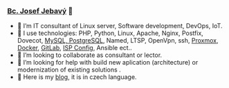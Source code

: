 ### [Bc. Josef Jebavý](https://www.josefjebavy.cz) 👋

<!--
**josefjebavy/josefjebavy** is a ✨ _special_ ✨ repository because its `README.md` (this file) appears on your GitHub profile.
-->

- 🔭 I’m IT consultant of Linux server, Software development, DevOps, IoT.
- 🌱 I use technologies: PHP, Python, Linux, Apache, Nginx, Postfix, Dovecot, [MySQL, PostgreSQL](https://blog.josefjebavy.cz/programovani/sql-postgresql-mysql-mariadb), Named, LTSP, OpenVpn, ssh, [Proxmox](https://blog.josefjebavy.cz/unix/virtualizace-proxmox), [Docker](https://blog.josefjebavy.cz/unix/docker), [GitLab](https://blog.josefjebavy.cz/unix/gitlab), [ISP Config](https://blog.josefjebavy.cz/programovani/ispconfig-hosting), Ansible ect..
- 👯 I’m looking to collaborate as consultant or lector.
- 🤔 I’m looking for help with build new aplication (architecture) or modernization of existing solutions .
- 💬 Here is my [blog](https://blog.josefjebavy.cz), it is in czech language.

<!--
- 📫 How to reach me: ...
- 😄 Pronouns: ...
- ⚡ Fun fact: ...

-->

